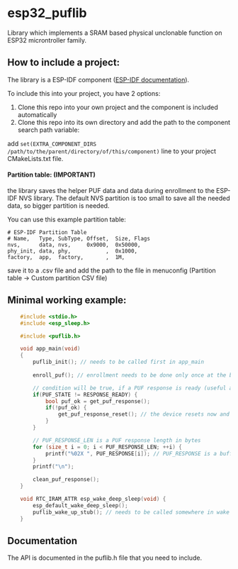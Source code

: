 # esp32_puflib
Library which implements a SRAM based physical unclonable function on ESP32 microntroller family.

## How to include a project:
The library is a ESP-IDF component ([ESP-IDF documentation](https://docs.espressif.com/projects/esp-idf/en/latest/esp32/api-guides/build-system.html#example-project)).

To include this into your project, you have 2 options:
1. Clone this repo into your own project and the component is included automatically
2. Clone this repo into its own directory and add the path to the component search path variable:

add `set(EXTRA_COMPONENT_DIRS /path/to/the/parent/directory/of/this/component)` line to your project CMakeLists.txt file.

#### Partition table: (IMPORTANT)
the library saves the helper PUF data and data during enrollment to
the ESP-IDF NVS library. The default NVS partition is too small to save
all the needed data, so bigger partition is needed.

You can use this example partition table:
```
# ESP-IDF Partition Table
# Name,   Type, SubType, Offset,  Size, Flags
nvs,      data, nvs,     0x9000,  0x50000,
phy_init, data, phy,           ,  0x1000,
factory,  app,  factory,       ,  1M,
```
save it to a .csv file and add the path to the file in menuconfig (Partition table -> Custom partition CSV file)

## Minimal working example:
```c
    #include <stdio.h>
    #include <esp_sleep.h>

    #include <puflib.h>

    void app_main(void)
    {
        puflib_init(); // needs to be called first in app_main
        
        enroll_puf(); // enrollment needs to be done only once at the beginning

        // condition will be true, if a PUF response is ready (useful after a restart)
        if(PUF_STATE != RESPONSE_READY) {
            bool puf_ok = get_puf_response();
            if(!puf_ok) {
                get_puf_response_reset(); // the device resets now and the app starts again from app_main
            }
        }

        // PUF_RESPONSE_LEN is a PUF response length in bytes
        for (size_t i = 0; i < PUF_RESPONSE_LEN; ++i) {
            printf("%02X ", PUF_RESPONSE[i]); // PUF_RESPONSE is a buffer with the PUF response
        }
        printf("\n");

        clean_puf_response();
    }

    void RTC_IRAM_ATTR esp_wake_deep_sleep(void) {
        esp_default_wake_deep_sleep();
        puflib_wake_up_stub(); // needs to be called somewhere in wake up stub
    }
```

## Documentation
The API is documented in the puflib.h file that you need to include.